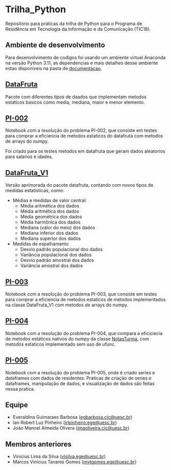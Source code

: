 # Trilha_Python
Repositório para práticas da trilha de Python para o Programa de Residência em Tecnologia da Informação e da Comunicação (TIC18).

## Ambiente de desenvolvimento
Para desenvolvimento de codigos foi usando um ambiente virtual Anaconda na versão Python 3.11, as dependencias e mais detalhes desse ambiente estao disponiveis na pasta de [documentacao](documentacao/).

## [DataFruta](datafruta/)
Pacote com diferentes tipos de daados que implementam metodos estaticos basicos como media, mediana, maior e menor elemento.

## [PI-002](PI-002.ipynb)
Notebook com a resolução do problema PI-002, que consiste em testes para comprar a eficiencia de metodos estaticos do datafruta com metodos de arrays do numpy.

Foi criado para os testes metodos em datafruta que geram dados aleatorios para salarios e idades.

## [DataFruta_V1](DataFruta_V1/)
Versão aprimorada do pacote datafruta, contando com novos tipos de medidas estatisticas, como:

- Médias e medidas de valor central:
    - Média aritmética dos dados
    - Média aritmética dos dados
    - Média geométrica dos dados
    - Média harmônica dos dados
    - Mediana (valor do meio) dos dados
    - Mediana inferior dos dados
    - Mediana superior dos dados
- Medidas de espalhamento
    - Desvio padrão populacional dos dados
    - Variância populacional dos dados
    - Desvio padrão amostral dos dados
    - Variância amostral dos dados

## [PI-003](PI-003.ipynb)
Notebook com a resolução do problema PI-003, que consiste em testes para comprar a eficiencia de metodos estaticos de metodos implementados na classe DataFruta_V1 com metodos de arrays do numpy.

## [PI-004](PI-004.ipynb)
Notebook com a resolução do problema PI-004, que compara a eficiciecia de metodos estaticos nativos do numpy da classe [NotasTurma](DataFruta_V1/NotasTurma.py), com metodos estaticos implementado sem uso de ufunc.

## [PI-005](PI-005.ipynb)
Notebook com a resolução do problema PI-005, onde é criado series e dataframes com dados de residentes. Praticas de criação de series e dataframes, manipulação de dados, e visualização de dados são feitas nessa pratica.


## Equipe
 - Everaldina Guimaraes Barbosa (egbarbosa.cic@uesc.br)
 - Ian Robert Luz Pinheiro (irlpinheiro.ege@uesc.br)
 - João Manoel Almeida Olivera (jmaoliveira.cic@uesc.br)

## Membros anteriores
 - Vinicius Lima da Silva (vlsilva.ege@uesc.br)
 - Marcos Vinícius Tavares Gomes (mvtgomes.ege@uesc.br)
